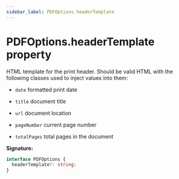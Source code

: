 ```yaml
---
sidebar_label: PDFOptions.headerTemplate
---
```


# PDFOptions.headerTemplate property

HTML template for the print header. Should be valid HTML with the following classes used to inject values into them:

- `date` formatted print date

- `title` document title

- `url` document location

- `pageNumber` current page number

- `totalPages` total pages in the document

**Signature:**

```typescript
interface PDFOptions {
  headerTemplate?: string;
}
```
